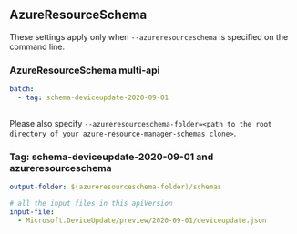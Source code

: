 ## AzureResourceSchema

These settings apply only when `--azureresourceschema` is specified on the command line.

### AzureResourceSchema multi-api

``` yaml $(azureresourceschema) && $(multiapi)
batch:
  - tag: schema-deviceupdate-2020-09-01
  
```

Please also specify `--azureresourceschema-folder=<path to the root directory of your azure-resource-manager-schemas clone>`.

### Tag: schema-deviceupdate-2020-09-01 and azureresourceschema

``` yaml $(tag) == 'schema-deviceupdate-2020-09-01' && $(azureresourceschema)
output-folder: $(azureresourceschema-folder)/schemas

# all the input files in this apiVersion
input-file:
  - Microsoft.DeviceUpdate/preview/2020-09-01/deviceupdate.json
```
